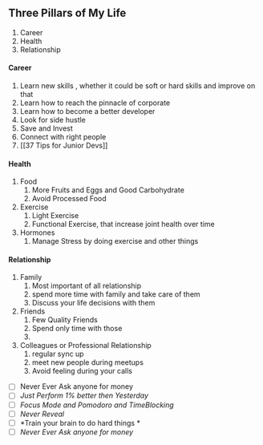 
## Three Pillars of My Life

1. Career
2. Health 
3. Relationship


#### Career
1. Learn new skills , whether it could be soft or hard skills and improve on that
2. Learn how to reach the pinnacle of corporate 
3. Learn how to become a better developer
4. Look for side hustle 
5. Save and Invest
6. Connect with right people
7. [[37 Tips for Junior Devs]]


#### Health
1. Food
	1. More Fruits and Eggs and Good Carbohydrate
	2. Avoid Processed Food
2. Exercise
	1. Light Exercise 
	2. Functional Exercise, that increase joint health over time
3. Hormones
	1. Manage Stress by doing exercise and other things

#### Relationship
1. Family
	1. Most important of all relationship
	2. spend more time with family and take care of them 
	3. Discuss your life decisions with them
2. Friends
	1. Few Quality Friends
	2. Spend only time with those 
	3. 
3. Colleagues or Professional Relationship
	1. regular sync up
	2. meet new people during meetups 
	3. Avoid feeling during your calls
	

 



- [ ] Never Ever Ask anyone for money
- [ ] *Just Perform 1% better then Yesterday*
 - [ ] *Focus Mode and Pomodoro and TimeBlocking* 
 - [ ] *Never Reveal*
 - [ ] *Train your brain to do hard things *
- [ ] *Never Ever Ask anyone for money*